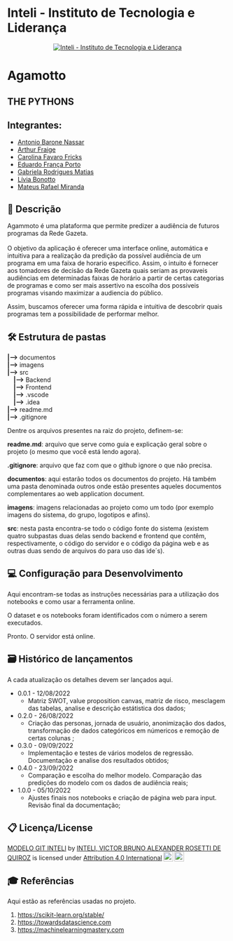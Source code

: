 # Inteli - Instituto de Tecnologia e Liderança 

<p align="center">
<a href= "https://www.inteli.edu.br/"><img src="https://www.inteli.edu.br/wp-content/uploads/2021/08/20172028/marca_1-2.png" alt="Inteli - Instituto de Tecnologia e Liderança" border="0"></a>
</p>

# Agamotto  

## THE PYTHONS 

## Integrantes: 
- <a href="https://www.linkedin.com/in/antonionassar/">Antonio Barone Nassar</a> 
- <a href="https://www.linkedin.com/in/arthur-fraige/">Arthur Fraige</a>
- <a href="https://www.linkedin.com/in/carolina-favaro-fricks-1a0423231/">Carolina Favaro Fricks</a>
- <a href="https://www.linkedin.com/in/eduardo-franca-porto/">Eduardo França Porto</a>
- <a href="https://www.linkedin.com/in/gabriela-rodrigues-matias/">Gabriela Rodrigues Matias</a>
- <a href="https://www.linkedin.com/in/l%C3%ADvia-bonotto-9064641a3/">Lívia Bonotto</a>
- <a href="https://www.linkedin.com/in/mateus-rafael-miranda/">Mateus Rafael Miranda</a>

## :snake: Descrição

Agammoto é uma plataforma que permite predizer a audiência de futuros programas da Rede Gazeta.
<br><br>
O objetivo da aplicação é oferecer uma interface online, automática e intuitiva para a realização da predição da possível audiência de um programa em uma faixa de horario especifico. Assim, o intuito é fornecer aos tomadores de decisão da Rede Gazeta quais seriam as provaveis audiências em determinadas faixas de horário a partir de certas categorias de programas e como ser mais assertivo na escolha dos possiveis programas visando maximizar a audiencia do público.

Assim, buscamos oferecer uma forma rápida e intuitiva de descobrir quais programas tem a possibilidade de performar melhor. 


## 🛠 Estrutura de pastas

**|-->** documentos<br>
**|-->** imagens<br>
**|-->** src<br>
&emsp;**|-->** Backend<br>
&emsp;**|-->** Frontend<br>
&emsp;**|-->** .vscode<br>
&emsp;**|-->** .idea<br>
**|-->** readme.md<br>
**|-->** .gitignore<br>


Dentre os arquivos presentes na raiz do projeto, definem-se:

**readme.md**: arquivo que serve como guia e explicação geral sobre o projeto (o mesmo que você está lendo agora).

**.gitignore**: arquivo que faz com que o github ignore o que não precisa.

**documentos**: aqui estarão todos os documentos do projeto. Há também uma pasta denominada outros onde estão presentes aqueles documentos complementares ao web application document.

**imagens**: imagens relacionadas ao projeto como um todo (por exemplo imagens do sistema, do grupo, logotipos e afins).

**src**: nesta pasta encontra-se todo o código fonte do sistema (existem quatro subpastas duas delas sendo backend e frontend que contêm, respectivamente, o código do servidor e o código da página web e as outras duas sendo de arquivos do para uso das ide´s).

## 💻 Configuração para Desenvolvimento

Aqui encontram-se todas as instruções necessárias para a utilização dos notebooks e como usar a ferramenta online.<br>

O dataset e os notebooks foram identificados com o número a serem executados.

Pronto. O servidor está online.


## 🗃 Histórico de lançamentos

A cada atualização os detalhes devem ser lançados aqui.

* 0.0.1 - 12/08/2022
    * Matriz SWOT, value proposition canvas, matriz de risco, mesclagem das tabelas, analise e descrição estátistica dos dados;<br>
* 0.2.0 - 26/08/2022
    * Criação das personas, jornada de usuário, anonimização dos dados, transformação de dados categóricos em númericos e remoção de certas colunas ;<br>
* 0.3.0 - 09/09/2022
    * Implementação e testes de vários modelos de regressão. Documentação e analise dos resultados obtidos;<br>  
* 0.4.0 - 23/09/2022
    * Comparação e escolha do melhor modelo. Comparação das predições do modelo com os dados de audiência reais;<br>
* 1.0.0 - 05/10/2022
    * Ajustes finais nos notebooks e criação de página web para input. Revisão final da documentação;<br>

## 📋 Licença/License

<p xmlns:cc="http://creativecommons.org/ns#" xmlns:dct="http://purl.org/dc/terms/"><a property="dct:title" rel="cc:attributionURL" href="https://github.com/Spidus/Teste_Final_1">MODELO GIT INTELI</a> by <a rel="cc:attributionURL dct:creator" property="cc:attributionName" href="https://www.yggbrasil.com.br/vr">INTELI, VICTOR BRUNO ALEXANDER ROSETTI DE QUIROZ</a> is licensed under <a href="http://creativecommons.org/licenses/by/4.0/?ref=chooser-v1" target="_blank" rel="license noopener noreferrer" style="display:inline-block;">Attribution 4.0 International<img style="height:22px!important;margin-left:3px;vertical-align:text-bottom;" src="https://mirrors.creativecommons.org/presskit/icons/cc.svg?ref=chooser-v1"><img style="height:22px!important;margin-left:3px;vertical-align:text-bottom;" src="https://mirrors.creativecommons.org/presskit/icons/by.svg?ref=chooser-v1"></a></p>

## 🎓 Referências

Aqui estão as referências usadas no projeto.

1. <https://scikit-learn.org/stable/>
2. <https://towardsdatascience.com>
3. <https://machinelearningmastery.com>
